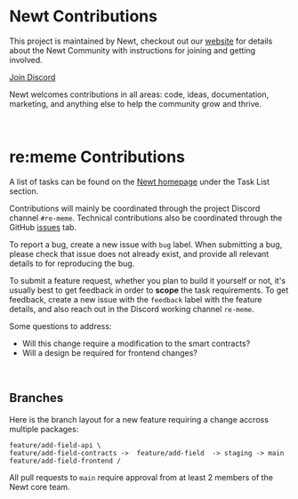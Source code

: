 # Newt Contributions

This project is maintained by Newt, checkout out our [website](https://wearenewt.xyz/) for details about the Newt Community with instructions for joining and getting involved.

[Join Discord](discord.gg/newt)

Newt welcomes contributions in all areas: code, ideas, documentation, marketing, and anything else to help the community grow and thrive.

<br />

# re:meme Contributions

A list of tasks can be found on the [Newt homepage](https://wearenewt.xyz/) under the Task List section.

Contributions will mainly be coordinated through the project Discord channel `#re-meme`. Technical contributions also be coordinated through the GitHub [issues](https://github.com/WeAreNewt/re-meme/issues) tab.

To report a bug, create a new issue with `bug` label. When submitting a bug, please check that issue does not already exist, and provide all relevant details to for reproducing the bug.

To submit a feature request, whether you plan to build it yourself or not, it's usually best to get feedback in order to **scope** the task requirements. To get feedback, create a new issue with the `feedback` label with the feature details, and also reach out in the Discord working channel `re-meme`.

Some questions to address:

- Will this change require a modification to the smart contracts?
- Will a design be required for frontend changes?

<br />

## Branches

Here is the branch layout for a new feature requiring a change accross multiple packages:

    feature/add-field-api \
    feature/add-field-contracts ->  feature/add-field  -> staging -> main
    feature/add-field-frontend /

All pull requests to `main` require approval from at least 2 members of the Newt core team.

